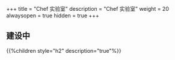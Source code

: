 +++
title = "Chef 实验室"
description = "Chef 实验室"
weight = 20
alwaysopen = true
hidden = true
+++

## 建设中

{{%children style="h2" description="true"%}}
